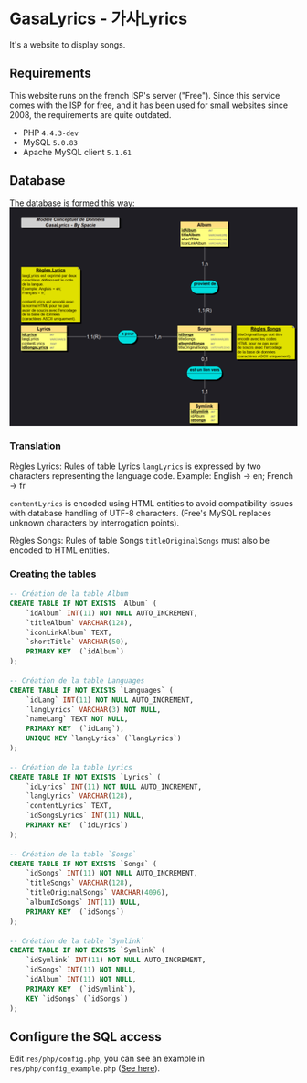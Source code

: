 # GasaLyrics - 가사Lyrics
It's a website to display songs.

## Requirements
This website runs on the french ISP's server ("Free"). Since this service comes with the ISP for free, and it has been used for small websites since 2008, the requirements are quite outdated.
- PHP `4.4.3-dev`
- MySQL `5.0.83`
- Apache MySQL client `5.1.61`

## Database
The database is formed this way:
![Conceptual data model](res/sql/mcd.png)
### Translation
Règles Lyrics: Rules of table Lyrics
`langLyrics` is expressed by two characters representing the language code.
Example: English -> en; French -> fr

`contentLyrics` is encoded using HTML entities to avoid compatibility issues with database handling of UTF-8 characters. (Free's MySQL replaces unknown characters by interrogation points).

Règles Songs: Rules of table Songs
`titleOriginalSongs` must also be encoded to HTML entities.

### Creating the tables

```sql
-- Création de la table Album
CREATE TABLE IF NOT EXISTS `Album` (
	`idAlbum` INT(11) NOT NULL AUTO_INCREMENT,
	`titleAlbum` VARCHAR(128),
	`iconLinkAlbum` TEXT,
	`shortTitle` VARCHAR(50),
	PRIMARY KEY  (`idAlbum`)
);

-- Création de la table Languages
CREATE TABLE IF NOT EXISTS `Languages` (
	`idLang` INT(11) NOT NULL AUTO_INCREMENT,
	`langLyrics` VARCHAR(3) NOT NULL,
	`nameLang` TEXT NOT NULL,
	PRIMARY KEY  (`idLang`),
	UNIQUE KEY `langLyrics` (`langLyrics`)
);

-- Création de la table Lyrics
CREATE TABLE IF NOT EXISTS `Lyrics` (
	`idLyrics` INT(11) NOT NULL AUTO_INCREMENT,
	`langLyrics` VARCHAR(128),
	`contentLyrics` TEXT,
	`idSongsLyrics` INT(11) NULL,
	PRIMARY KEY  (`idLyrics`)
);

-- Création de la table `Songs`
CREATE TABLE IF NOT EXISTS `Songs` (
	`idSongs` INT(11) NOT NULL AUTO_INCREMENT,
	`titleSongs` VARCHAR(128),
	`titleOriginalSongs` VARCHAR(4096),
	`albumIdSongs` INT(11) NULL,
	PRIMARY KEY  (`idSongs`)
);

-- Création de la table `Symlink`
CREATE TABLE IF NOT EXISTS `Symlink` (
	`idSymlink` INT(11) NOT NULL AUTO_INCREMENT,
	`idSongs` INT(11) NOT NULL,
	`idAlbum` INT(11) NOT NULL,
	PRIMARY KEY  (`idSymlink`),
	KEY `idSongs` (`idSongs`)
);
```

## Configure the SQL access
Edit `res/php/config.php`, you can see an example in `res/php/config_example.php` ([See here](res/php/config_example.php)).